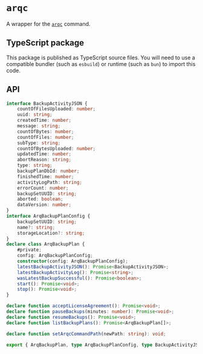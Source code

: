 # `arqc`

A wrapper for the [`arqc`](https://www.arqbackup.com/documentation/arq7/English.lproj/arqc.html) command.

## TypeScript package

This package is published as TypeScript source files. You will need to use a compatible bundler (such as `esbuild`) or runtime (such as `bun`) to import this code.

## API

````ts
interface BackupActivityJSON {
    countOfFilesUploaded: number;
    uuid: string;
    createdTime: number;
    message: string;
    countOfBytes: number;
    countOfFiles: number;
    subType: string;
    countOfBytesUploaded: number;
    updatedTime: number;
    abortReason: string;
    type: string;
    backupPlanDbId: number;
    finishedTime: number;
    activityLogPath: string;
    errorCount: number;
    backupSetUUID: string;
    aborted: boolean;
    dataVersion: number;
}
interface ArqBackupPlanConfig {
    backupSetUUID: string;
    name?: string;
    storageLocation?: string;
}
declare class ArqBackupPlan {
    #private;
    config: ArqBackupPlanConfig;
    constructor(config: ArqBackupPlanConfig);
    latestBackupActivityJSON(): Promise<BackupActivityJSON>;
    latestBackupActivityLog(): Promise<string>;
    wasLatestBackupSuccessful(): Promise<boolean>;
    start(): Promise<void>;
    stop(): Promise<void>;
}

declare function acceptLicenseAgreement(): Promise<void>;
declare function pauseBackups(minutes: number): Promise<void>;
declare function resumeBackups(): Promise<void>;
declare function listBackupPlans(): Promise<ArqBackupPlan[]>;

declare function setArqcCommandPath(newPath: string): void;

export { ArqBackupPlan, type ArqBackupPlanConfig, type BackupActivityJSON, acceptLicenseAgreement, listBackupPlans, pauseBackups, resumeBackups, setArqcCommandPath };
````
